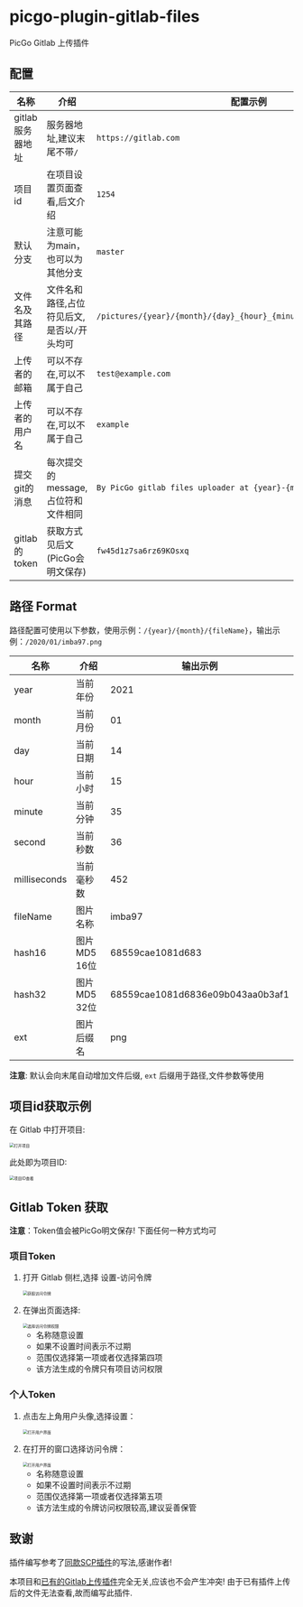 # picgo-plugin-gitlab-files

PicGo Gitlab 上传插件

## 配置

| 名称             | 介绍                                        | 配置示例                                                     |
| ---------------- | ------------------------------------------- | ------------------------------------------------------------ |
| gitlab服务器地址 | 服务器地址,建议末尾不带`/`                  | `https://gitlab.com`                                         |
| 项目id           | 在项目设置页面查看,后文介绍                 | `1254`                                                       |
| 默认分支         | 注意可能为main，也可以为其他分支            | `master`                                                     |
| 文件名及其路径   | 文件名和路径,占位符见后文,是否以`/`开头均可 | `/pictures/{year}/{month}/{day}_{hour}_{minute}_{second}_{fileName}` |
| 上传者的邮箱     | 可以不存在,可以不属于自己                   | `test@example.com`                                           |
| 上传者的用户名   | 可以不存在,可以不属于自己                   | `example`                                                    |
| 提交git的消息    | 每次提交的message,占位符和文件相同          | `By PicGo gitlab files uploader at {year}-{month}-{day}`     |
| gitlab的token    | 获取方式见后文(PicGo会明文保存)             | `fw45d1z7sa6rz69KOsxq`                                       |

## 路径 Format

路径配置可使用以下参数，使用示例：`/{year}/{month}/{fileName}`，输出示例：`/2020/01/imba97.png`

| 名称         | 介绍          | 输出示例                         |
| ------------ | ------------- | -------------------------------- |
| year         | 当前年份      | 2021                             |
| month        | 当前月份      | 01                               |
| day          | 当前日期      | 14                               |
| hour         | 当前小时      | 15                               |
| minute       | 当前分钟      | 35                               |
| second       | 当前秒数      | 36                               |
| milliseconds | 当前毫秒数    | 452                              |
| fileName     | 图片名称      | imba97                           |
| hash16       | 图片 MD5 16位 | 68559cae1081d683                 |
| hash32       | 图片 MD5 32位 | 68559cae1081d6836e09b043aa0b3af1 |
| ext          | 图片后缀名    | png                              |

**注意**: 默认会向末尾自动增加文件后缀, `ext` 后缀用于路径,文件参数等使用



## 项目id获取示例

在 Gitlab 中打开项目:

<img src=".\picture\1.png" alt="打开项目" style="zoom:50%;" />

此处即为项目ID:

<img src=".\picture\2.png" alt="项目ID查看" style="zoom:50%;" />


## Gitlab Token 获取

**注意**：Token值会被PicGo明文保存! 下面任何一种方式均可

### 项目Token

1. 打开 Gitlab 侧栏,选择 设置-访问令牌

    <img src=".\picture\3.png" alt="获取访问令牌" style="zoom:50%;" />

2. 在弹出页面选择:

    <img src=".\picture\4.png" alt="选择访问令牌权限" style="zoom:50%;" />

    - 名称随意设置
    - 如果不设置时间表示不过期
    - 范围仅选择第一项或者仅选择第四项
    - 该方法生成的令牌只有项目访问权限

### 个人Token

1. 点击左上角用户头像,选择设置：

    <img src=".\picture\5.png" alt="打开用户界面" style="zoom:50%;" />

2. 在打开的窗口选择访问令牌：

    <img src=".\picture\6.png" alt="打开用户界面" style="zoom:50%;" />
    
    - 名称随意设置
    - 如果不设置时间表示不过期
    - 范围仅选择第一项或者仅选择第五项
    - 该方法生成的令牌访问权限较高,建议妥善保管

## 致谢

插件编写参考了[同款SCP插件](https://github.com/imba97/picgo-plugin-ssh-scp-uploader)的写法,感谢作者!

本项目和[已有的Gitlab上传插件](https://github.com/bugwz/picgo-plugin-gitlab)完全无关,应该也不会产生冲突! 由于已有插件上传后的文件无法查看,故而编写此插件.

